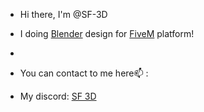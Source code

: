 - Hi there, I'm @SF-3D
- I doing [Blender](https://www.blender.org/) design for [FiveM](https://fivem.net/) platform!

-

- You can contact to me here📫 :
- My discord: [SF 3D](https://discordapp.com/users/756952873840934962)
